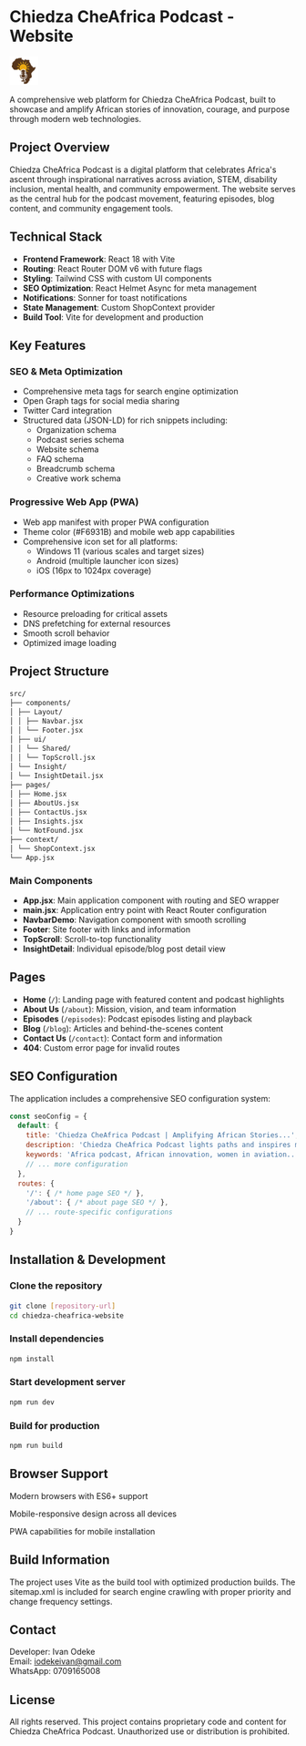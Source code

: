 # Chiedza CheAfrica Podcast - Website

<img src="public/mainlogo.png" alt="Chiedza CheAfrica Logo" width="50" height="50" />

A comprehensive web platform for Chiedza CheAfrica Podcast, built to showcase and amplify African stories of innovation, courage, and purpose through modern web technologies.

## Project Overview

Chiedza CheAfrica Podcast is a digital platform that celebrates Africa's ascent through inspirational narratives across aviation, STEM, disability inclusion, mental health, and community empowerment. The website serves as the central hub for the podcast movement, featuring episodes, blog content, and community engagement tools.

## Technical Stack

- **Frontend Framework**: React 18 with Vite
- **Routing**: React Router DOM v6 with future flags
- **Styling**: Tailwind CSS with custom UI components
- **SEO Optimization**: React Helmet Async for meta management
- **Notifications**: Sonner for toast notifications
- **State Management**: Custom ShopContext provider
- **Build Tool**: Vite for development and production

## Key Features

### SEO & Meta Optimization
- Comprehensive meta tags for search engine optimization
- Open Graph tags for social media sharing
- Twitter Card integration
- Structured data (JSON-LD) for rich snippets including:
  - Organization schema
  - Podcast series schema
  - Website schema
  - FAQ schema
  - Breadcrumb schema
  - Creative work schema

### Progressive Web App (PWA)
- Web app manifest with proper PWA configuration
- Theme color (#F6931B) and mobile web app capabilities
- Comprehensive icon set for all platforms:
  - Windows 11 (various scales and target sizes)
  - Android (multiple launcher icon sizes)
  - iOS (16px to 1024px coverage)

### Performance Optimizations
- Resource preloading for critical assets
- DNS prefetching for external resources
- Smooth scroll behavior
- Optimized image loading

## Project Structure
```
src/
├── components/
│ ├── Layout/
│ │ ├── Navbar.jsx
│ │ └── Footer.jsx
│ ├── ui/
│ │ └── Shared/
│ │ └── TopScroll.jsx
│ └── Insight/
│ └── InsightDetail.jsx
├── pages/
│ ├── Home.jsx
│ ├── AboutUs.jsx
│ ├── ContactUs.jsx
│ ├── Insights.jsx
│ └── NotFound.jsx
├── context/
│ └── ShopContext.jsx
└── App.jsx
```

### Main Components
- **App.jsx**: Main application component with routing and SEO wrapper
- **main.jsx**: Application entry point with React Router configuration
- **NavbarDemo**: Navigation component with smooth scrolling
- **Footer**: Site footer with links and information
- **TopScroll**: Scroll-to-top functionality
- **InsightDetail**: Individual episode/blog post detail view

## Pages

- **Home** (`/`): Landing page with featured content and podcast highlights
- **About Us** (`/about`): Mission, vision, and team information
- **Episodes** (`/episodes`): Podcast episodes listing and playback
- **Blog** (`/blog`): Articles and behind-the-scenes content
- **Contact Us** (`/contact`): Contact form and information
- **404**: Custom error page for invalid routes

## SEO Configuration

The application includes a comprehensive SEO configuration system:

```javascript
const seoConfig = {
  default: {
    title: 'Chiedza CheAfrica Podcast | Amplifying African Stories...',
    description: 'Chiedza CheAfrica Podcast lights paths and inspires minds...',
    keywords: 'Africa podcast, African innovation, women in aviation...',
    // ... more configuration
  },
  routes: {
    '/': { /* home page SEO */ },
    '/about': { /* about page SEO */ },
    // ... route-specific configurations
  }
}
```

## Installation & Development

### Clone the repository
```bash
git clone [repository-url]
cd chiedza-cheafrica-website
```

### Install dependencies
```bash
npm install
```

### Start development server
```bash
npm run dev
```

### Build for production
```bash
npm run build
```

## Browser Support
Modern browsers with ES6+ support

Mobile-responsive design across all devices

PWA capabilities for mobile installation

## Build Information
The project uses Vite as the build tool with optimized production builds. The sitemap.xml is included for search engine crawling with proper priority and change frequency settings.

## Contact
Developer: Ivan Odeke  
Email: iodekeivan@gmail.com  
WhatsApp: 0709165008

## License
All rights reserved. This project contains proprietary code and content for Chiedza CheAfrica Podcast. Unauthorized use or distribution is prohibited.

